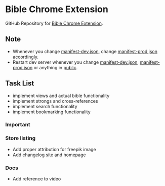 # Bible Chrome Extension

GitHub Repository for [Bible Chrome Extension]().

## Note

- Whenever you change [manifest-dev.json](manifest-dev.json), change [manifest-prod.json](manifest-prod.json) accordingly.
- Restart dev server whenever you change [manifest-dev.json](manifest-dev.json), [manifest-prod.json](manifest-prod.json) or anything in [public](public).

## Task List

- implement views and actual bible functionality
- implement strongs and cross-references
- implement search functionality
- implement bookmarking functionality

### Important

### Store listing

- Add proper attribution for freepik image
- Add changelog site and homepage

### Docs

- Add reference to video
